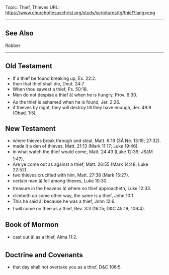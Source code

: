 Topic: Thief, Thieves
URL: https://www.churchofjesuschrist.org/study/scriptures/tg/thief?lang=eng

---

## See Also

Robber

---

## Old Testament

- If a thief be found breaking up, Ex. 22:2.
- then that thief shall die, Deut. 24:7.
- When thou sawest a thief, Ps. 50:18.
- Men do not despise a thief â¦ when he is hungry, Prov. 6:30.
- As the thief is ashamed when he is found, Jer. 2:26.
- if thieves by night, they will destroy till they have enough, Jer. 49:9 (Obad. 1:5).

## New Testament

- where thieves break through and steal, Matt. 6:19 (3Â Ne. 13:19; 27:32).
- made it a den of thieves, Matt. 21:13 (Mark 11:17; Luke 19:46).
- in what watch the thief would come, Matt. 24:43 (Luke 12:39; JSâM 1:47).
- Are ye come out as against a thief, Matt. 26:55 (Mark 14:48; Luke 22:52).
- two thieves crucified with him, Matt. 27:38 (Mark 15:27).
- certain man â¦ fell among thieves, Luke 10:30.
- treasure in the heavens â¦ where no thief approacheth, Luke 12:33.
- climbeth up some other way, the same is a thief, John 10:1.
- This he said â¦ because he was a thief, John 12:6.
- I will come on thee as a thief, Rev. 3:3 (16:15; D&C 45:19; 106:4).

## Book of Mormon

- cast out â¦ as a thief, Alma 11:2.

## Doctrine and Covenants

- that day shall not overtake you as a thief, D&C 106:5.


